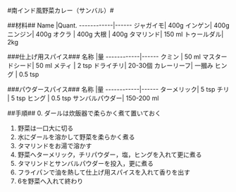 #南インド風野菜カレー（サンバル）#


##材料##
Name		|Quant.
------------|------
ジャガイモ| 400g
インゲン|   400g
ニンジン|   400g
オクラ  |   400g
大根    |   400g
タマリンド| 150 ml
トゥールダル| 2kg

###仕上げ用スパイス###
名称		|量
------------|------
クミン		| 50 ml
マスタードシード| 50 ml
メティ    | 2 tsp
ドライチリ| 20-30個
カレーリーフ| 一摑み
ヒング | 0.5 tsp

###パウダースパイス###
名称		|量
------------|------
ターメリック| 5 tsp
チリ		| 5 tsp
ヒング	| 0.5 tsp
サンバルパウダー| 150-200 ml



##手順##
0. ダールは炊飯器で柔らかく煮て置いておく
1. 野菜は一口大に切る
2. 水にダールを溶かして野菜を柔らかく煮る
3. タマリンドをお湯で溶かす
4. 野菜へターメリック，チリパウダー，塩，ヒングを入れて更に煮る
5. タマリンドとサンバルパウダーを投入，更に煮る
6. フライパンで油を熱して仕上げ用スパイスを入れて香りを出す
7. 6を野菜へ入れて終わり

